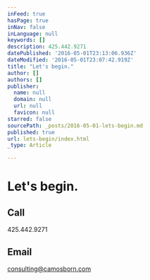```yaml
---
inFeed: true
hasPage: true
inNav: false
inLanguage: null
keywords: []
description: 425.442.9271
datePublished: '2016-05-01T23:13:06.936Z'
dateModified: '2016-05-01T23:07:42.919Z'
title: "Let's begin."
author: []
authors: []
publisher:
  name: null
  domain: null
  url: null
  favicon: null
starred: false
sourcePath: _posts/2016-05-01-lets-begin.md
published: true
url: lets-begin/index.html
_type: Article

---
```

# Let's begin.

## Call

425.442.9271

## Email

[consulting@camosborn.com][0]

[0]: mailto:consulting@camosborn.com